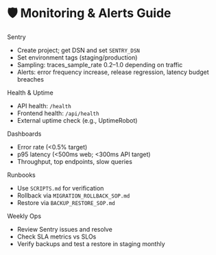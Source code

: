# 🛡️ Monitoring & Alerts Guide

Sentry
- Create project; get DSN and set `SENTRY_DSN`
- Set environment tags (staging/production)
- Sampling: traces_sample_rate 0.2–1.0 depending on traffic
- Alerts: error frequency increase, release regression, latency budget breaches

Health & Uptime
- API health: `/health`
- Frontend health: `/api/health`
- External uptime check (e.g., UptimeRobot)

Dashboards
- Error rate (<0.5% target)
- p95 latency (<500ms web; <300ms API target)
- Throughput, top endpoints, slow queries

Runbooks
- Use `SCRIPTS.md` for verification
- Rollback via `MIGRATION_ROLLBACK_SOP.md`
- Restore via `BACKUP_RESTORE_SOP.md`

Weekly Ops
- Review Sentry issues and resolve
- Check SLA metrics vs SLOs
- Verify backups and test a restore in staging monthly
